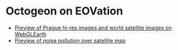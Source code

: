 # Octogeon on EOVation

- [Preview of Prague hi-res images and world satellite images on WebGLEarth](https://octogeo.com/eovation/satellite/index.html#ll=50.08617,14.41361;alt=327;h=-1.211;t=-0.688)
- [Preview of noise pollution over satellite map](https://octogeo.com/eovation/noise/index.html#ll=49.17711,16.60458;alt=11569;h=0.005;t=3.451)
